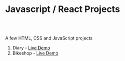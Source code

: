 <h1>Javascript / React Projects</h1>
<br />
<br />
<p>A few HTML, CSS and JavaScript projects</p>
<ol>
  <li>Diary - <a href="https://mouzey406.github.io/Diary/index.html">Live Demo</a></li>
  <li>Bikeshop - <a href="https://mouzey406.github.io/Bikeshop/index.html">Live Demo</a></li>
  </ol>
